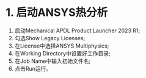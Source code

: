 # 1. 启动ANSYS热分析
1. 启动Mechanical APDL Product Launcher 2023 R1;
2. 勾选Show Legacy Licenses;
3. 在License中选择ANSYS Multiphysics;
4. 在Working Directory中设置好工作目录;
5. 在Job Name中输入初始文件名;
6. 点击Run运行。
